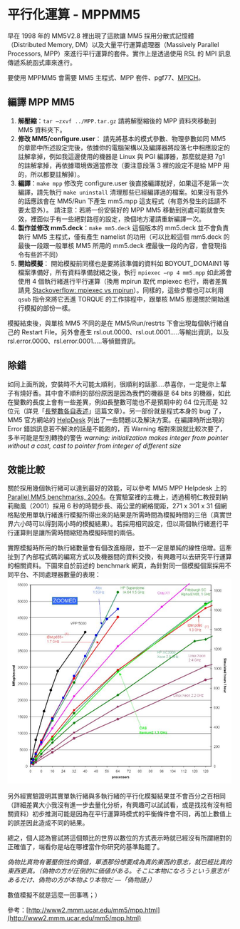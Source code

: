 # 平行化運算 - MPPMM5

早在 1998 年的 MM5V2.8 裡出現了這款讓 MM5 採用分散式記憶體（Distributed Memory, DM）以及大量平行運算處理器（Massively Parallel Processors, MPP）來進行平行運算的套件。實作上是透過使用 RSL 的 MPI 訊息傳遞系統函式庫來進行。

要使用 MPPMM5 會需要 MM5 主程式、MPP 套件、pgf77、[MPICH](https://www.mpich.org/)。

## 編譯 MPP MM5
1. **解壓縮**：`tar –zxvf ../MPP.tar.gz` 
   請將解壓縮後的 MPP 資料夾移動到 MM5 資料夾下。
2. **修改 MM5/configure.user**： 
   請先將基本的模式參數、物理參數如同 MM5 的章節中所述設定完後，依據你的電腦架構以及編譯器將段落七中相應設定的註解拿掉，例如我這邊使用的機器是 Linux 與 PGI 編譯器，那麼就是把 7g1 的註解拿掉，再依據環境做適當修改（要注意段落 3 裡的設定不是給 MPP 用的，所以都要註解掉）。
3. **編譯**：`make mpp` 
   修改完 configure.user 後直接編譯就好，如果這不是第一次編譯，請先執行 `make uninstall` 清理那些已經編譯過的檔案。如果沒有意外的話應該會在 MM5/Run 下產生 mm5.mpp 這支程式（有意外發生的話請不要太意外）。
   請注意：若將一份安裝好的 MPP MM5 移動到別處可能就會失效，裡面似乎有一些絕對路徑的設定，換個地方灌請重新編譯一次。
4. **製作並修改 mm5.deck**：`make mm5.deck` 
   這個版本的 mm5.deck 並不會負責執行 MM5 主程式，僅有產生 namelist 的功用（可以比較這個 mm5.deck 的最後一段跟一般單核 MM5 所用的 mm5.deck 裡最後一段的內容，會發現指令有些許不同）
5. **開始模擬**： 
   開始模擬前同樣也是要將該準備的資料如 BDYOUT_DOMAIN1 等檔案準備好，所有資料準備就緒之後，執行 `mpiexec –np 4 mm5.mpp` 如此將會使用 4 個執行緒進行平行運算（換用 mpirun 取代 mpiexec 也行，兩者差異請見 [Stackoverflow: mpiexec vs mpirun](http://stackoverflow.com/questions/25287981/mpiexec-vs-mpirun)）。同樣的，這些步驟也可以利用 `qsub` 指令來將它丟進 TORQUE 的工作排程中，跟單核 MM5 那邊關於開始進行模擬的部份一樣。

模擬結束後，與單核 MM5 不同的是在 MM5/Run/restrts 下會出現每個執行緒自己的 Restart File。另外會產生 rsl.out.0000、rsl.out.0001.....等輸出資訊，以及 rsl.error.0000、rsl.error.0001.....等偵錯資訊。

## 除錯

如同上面所說，安裝時不大可能太順利，很順利的話那....恭喜你，一定是你上輩子有燒好香。其中會不順利的部份原因是因為我們的機器是 64 bits 的機器，如此在變數的長度上會有一些差異，例如長整數可能也不是預期中的 64 位元而是 32 位元（詳見「[長整數各自表述](https://dada.tw/2008/04/18/85/)」這篇文章）。另一部份就是程式本身的 bug 了，MM5 官方網站的 [HelpDesk](http://www2.mmm.ucar.edu/mm5/mpp/mm5e-usage.html) 列出了一些問題以及解決方案。在編譯時所出現的 Error 錯誤訊息若不解決的話是不能跑的，而 Warning 相對來說就比較次要了，多半可能是型別轉換的警告 *warning: initialization makes integer from pointer without a cast, cast to pointer from integer of different size*

## 效能比較

關於採用幾個執行緒可以達到最好的效能，可以參考 MM5 MPP Helpdesk 上的 [Parallel MM5 benchmarks, 2004](http://www2.mmm.ucar.edu/mm5/mpp/helpdesk/20040304a.html)。在實驗室裡的主機上，透過楊明仁教授對納莉颱風（2001）採用 6 秒的時間步長、兩公里的網格間距，271 x 301 x 31 個網格點使用單執行緒進行模擬所得出來的結果是所需時間為模擬時間的三倍（真實世界六小時可以得到兩小時的模擬結果）。若採用相同設定，但以兩個執行緒進行平行運算則是讓所需時間縮短為模擬時間的兩倍。

實際模擬時所用的執行緒數量會有個改進極限，並不一定是單純的線性倍增。這牽扯到了內部程式碼的編寫方式以及機器間的資料交換，有興趣可以去研究平行運算的相關資料。下圖來自於前述的 benchmark 網頁，為針對同一個模擬個案採用不同平台、不同處理器數量的表現： 
![MM5 Performance Plot](images/floating-point-performance.jpg)

另外經實驗證明其實單執行緒與多執行緒的平行化模擬結果並不會百分之百相同（詳細差異大小我沒有進一步去量化分析，有興趣可以試試看，或是找找有沒有相關資料）初步推測可能是因為在平行運算時模式的平衡條件會不同，再加上數值上的誤差因此造成不同的結果。

總之，個人認為嘗試將這個類比的世界以數位的方式表示時就已經沒有所謂絕對的正確值了，端看你是站在哪裡當作你研究的基準點罷了。

*偽物比真物有著壓倒性的價值，單憑那份想要成為真的東西的意志，就已經比真的東西更真。（偽物の方が圧倒的に価値がある。そこに本物になろうという意志があるだけ、偽物の方が本物より本物だ  ―「偽物語」）*

數值模擬不就是這麼一回事嗎；）

參考：[http://www2.mmm.ucar.edu/mm5/mpp.html](http://www2.mmm.ucar.edu/mm5/mpp.html)
